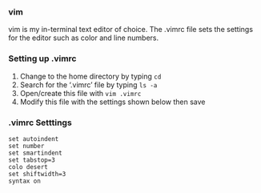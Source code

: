 ### vim
vim is my in-terminal text editor of choice. The .vimrc file sets the settings for the editor such as color and line numbers.

### Setting up .vimrc
1.	Change to the home directory by typing ```cd```
2.	Search for the ‘.vimrc’ file by typing ```ls -a``` 
3.	Open/create this file with ```vim .vimrc```
4.	Modify this file with the settings shown below then save

### .vimrc Setttings
```
set autoindent
set number
set smartindent
set tabstop=3
colo desert
set shiftwidth=3
syntax on
```
